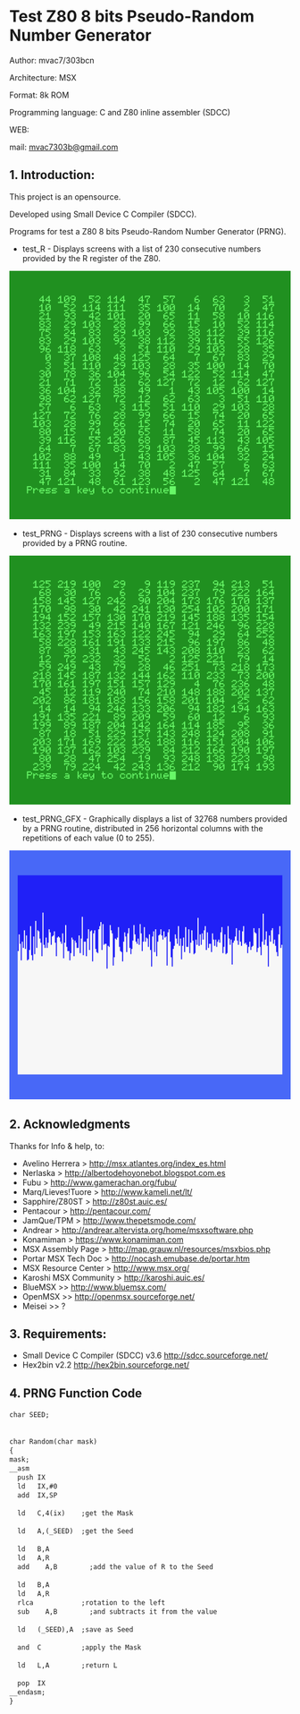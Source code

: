 # Test Z80 8 bits Pseudo-Random Number Generator

Author: mvac7/303bcn

Architecture: MSX

Format: 8k ROM

Programming language: C and Z80 inline assembler (SDCC)

WEB: 

mail: mvac7303b@gmail.com




## 1. Introduction:

This project is an opensource.

Developed using Small Device C Compiler (SDCC).
  
Programs for test a Z80 8 bits Pseudo-Random Number Generator (PRNG).

- test_R - Displays screens with a list of 230 consecutive numbers provided by the R register of the Z80.

![test_R screen](https://github.com/mvac7/SDCC_test_Z80PRNG/raw/master/pics/test_R_0001.png "test_R screen")

- test_PRNG - Displays screens with a list of 230 consecutive numbers provided by a PRNG routine.

![test_PRNG screen](https://github.com/mvac7/SDCC_test_Z80PRNG/raw/master/pics/test_PRNG_0001.png "test_PRNG screen")

- test_PRNG_GFX - Graphically displays a list of 32768 numbers provided by a PRNG routine, distributed in 256 horizontal columns with the repetitions of each value (0 to 255).

![test_PRNG_GFX screen](https://github.com/mvac7/SDCC_test_Z80PRNG/raw/master/pics/test_PRNG_GFX_0001.png "test_PRNG_GFX screen")

                           


## 2. Acknowledgments
  
Thanks for Info & help, to:

* Avelino Herrera > http://msx.atlantes.org/index_es.html
* Nerlaska > http://albertodehoyonebot.blogspot.com.es
* Fubu > http://www.gamerachan.org/fubu/
* Marq/Lieves!Tuore > http://www.kameli.net/lt/
* Sapphire/Z80ST > http://z80st.auic.es/
* Pentacour > http://pentacour.com/
* JamQue/TPM > http://www.thepetsmode.com/
* Andrear > http://andrear.altervista.org/home/msxsoftware.php
* Konamiman > https://www.konamiman.com
* MSX Assembly Page > http://map.grauw.nl/resources/msxbios.php
* Portar MSX Tech Doc > http://nocash.emubase.de/portar.htm
* MSX Resource Center > http://www.msx.org/
* Karoshi MSX Community > http://karoshi.auic.es/
* BlueMSX >> http://www.bluemsx.com/
* OpenMSX >> http://openmsx.sourceforge.net/
* Meisei  >> ?



## 3. Requirements:

* Small Device C Compiler (SDCC) v3.6 http://sdcc.sourceforge.net/
* Hex2bin v2.2 http://hex2bin.sourceforge.net/     



## 4. PRNG Function Code

```
char SEED;


char Random(char mask)
{
mask;
__asm
  push IX
  ld   IX,#0
  add  IX,SP
  
  ld   C,4(ix)    ;get the Mask

  ld   A,(_SEED)  ;get the Seed
    			
  ld   B,A	
  ld   A,R  
  add	 A,B        ;add the value of R to the Seed
  
  ld   B,A
  ld   A,R
  rlca            ;rotation to the left
  sub	 A,B        ;and subtracts it from the value 
  
  ld   (_SEED),A  ;save as Seed 
  
  and  C          ;apply the Mask
  
  ld   L,A        ;return L
  
  pop  IX    
__endasm;
} 
```